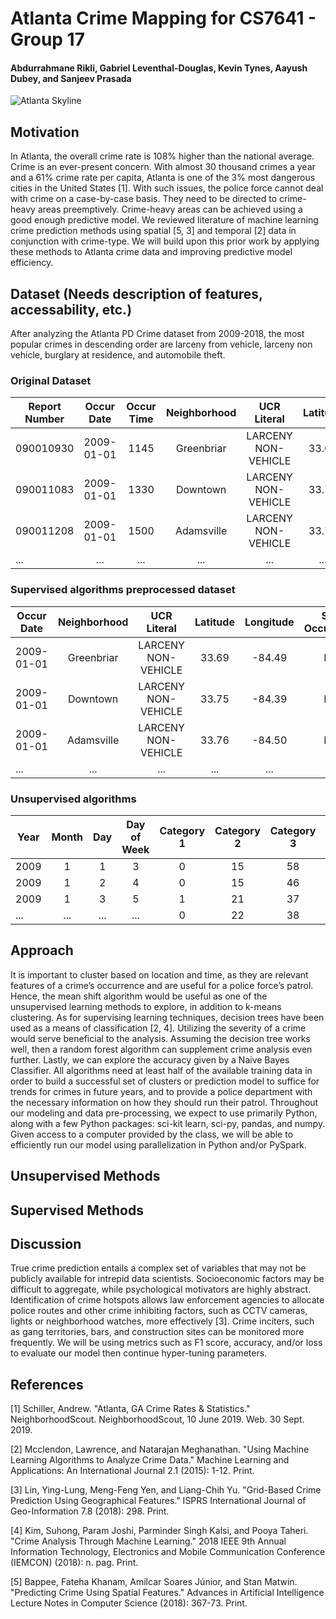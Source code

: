 # Atlanta Crime Mapping for CS7641 - Group 17
#### Abdurrahmane Rikli, Gabriel Leventhal-Douglas, Kevin Tynes, Aayush Dubey, and Sanjeev Prasada

![Atlanta Skyline](http://media.bizj.us/view/img/6139341/atlanta-skyline*750xx3684-2070-0-28.jpg)

## Motivation
In Atlanta, the overall crime rate is 108% higher than the national average. Crime is an ever-present concern. With almost 30 thousand crimes a year and a 61% crime rate per capita, Atlanta is one of the 3% most dangerous cities in the United States [1]. With such issues, the police force cannot deal with crime on a case-by-case basis. They need to be directed to crime-heavy areas preemptively. Crime-heavy areas can be
achieved using a good enough predictive model. We reviewed literature of machine learning crime prediction methods
using spatial [5, 3] and temporal [2] data in conjunction with crime-type. We will build upon this prior work by applying
these methods to Atlanta crime data and improving predictive model efficiency.


## Dataset (Needs description of features, accessability, etc.)
After analyzing the Atlanta PD Crime dataset from 2009-2018, the most popular crimes in descending order are larceny from vehicle, larceny non vehicle, burglary at residence, and automobile theft.

### Original Dataset

 Report Number | Occur Date | Occur Time | Neighborhood |   UCR Literal       | Latitude | Longitude 
 ------------- |:----------:|:----------:|:------------:|:-------------------:|:--------:|:---------:
 090010930     | 2009-01-01 |    1145    | Greenbriar   | LARCENY NON-VEHICLE | 33.69    | -84.49    
 090011083     | 2009-01-01 |    1330    | Downtown     | LARCENY NON-VEHICLE | 33.75    | -84.39    
 090011208     | 2009-01-01 |    1500    | Adamsville   | LARCENY NON-VEHICLE | 33.76    | -84.50    
 ...           |    ...     | ...        | ...          | ...                 | ...      | ...

### Supervised algorithms preprocessed dataset

Occur Date  | Neighborhood|   UCR Literal       | Latitude | Longitude  | Shift Occurrence 
 -----------|:-----------:|:-------------------:|:--------:|:----------:|:----------------:
 2009-01-01 | Greenbriar  | LARCENY NON-VEHICLE | 33.69    | -84.49     |  Day
 2009-01-01 | Downtown    | LARCENY NON-VEHICLE | 33.75    | -84.39     |  Day
 2009-01-01 | Adamsville  | LARCENY NON-VEHICLE | 33.76    | -84.50     |  Day
 ...        | ...         |    ...              | ...      | ...        |  ...  

### Unsupervised algorithms
Year  | Month|  Day  | Day of Week  | Category 1 | Category 2 | Category 3 | Category 4 
 -----|:----:|:-----:|:------------:|:----------:|:----------:|:----------:|----------:
 2009 | 1    |   1   | 3            | 0          |  15        |    58      |  48
 2009 | 1    |   2   | 4            | 0          |  15        |    46      |  73
 2009 | 1    |   3   | 5            | 1          |  21        |    37      |  56
 ...  | ...  | ...   | ...          | 0          |  22        |    38      |  30       

## Approach
It is important to cluster based on location and time, as they are relevant features of a crime’s occurrence and are useful
for a police force’s patrol. Hence, the mean shift algorithm would be useful as one of the unsupervised learning methods
to explore, in addition to k-means clustering. As for supervising learning techniques, decision trees have been used as a
means of classification [2, 4]. Utilizing the severity of a crime would serve beneficial to the analysis. Assuming the
decision tree works well, then a random forest algorithm can supplement crime analysis even further. Lastly, we can
explore the accuracy given by a Naive Bayes Classifier. All algorithms need at least half of the available training data
in order to build a successful set of clusters or prediction model to suffice for trends for crimes in future years, and
to provide a police department with the necessary information on how they should run their patrol. Throughout our
modeling and data pre-processing, we expect to use primarily Python, along with a few Python packages: sci-kit learn,
sci-py, pandas, and numpy. Given access to a computer provided by the class, we will be able to efficiently run our
model using parallelization in Python and/or PySpark.


## Unsupervised Methods



## Supervised Methods



## Discussion 
True crime prediction entails a complex set of variables that may not be publicly available for intrepid data scientists.
Socioeconomic factors may be difficult to aggregate, while psychological motivators are highly abstract. Identification
of crime hotspots allows law enforcement agencies to allocate police routes and other crime inhibiting factors, such as
CCTV cameras, lights or neighborhood watches, more effectively [3]. Crime inciters, such as gang territories, bars, and
construction sites can be monitored more frequently. We will be using metrics such as F1 score, accuracy, and/or loss to
evaluate our model then continue hyper-tuning parameters.


## References 
[1] Schiller, Andrew. "Atlanta, GA Crime Rates & Statistics." NeighborhoodScout. NeighborhoodScout, 10 June 2019. Web. 30
Sept. 2019. </br>

[2] Mcclendon, Lawrence, and Natarajan Meghanathan. "Using Machine Learning Algorithms to Analyze Crime
Data." Machine Learning and Applications: An International Journal 2.1 (2015): 1-12. Print. </br>

[3] Lin, Ying-Lung, Meng-Feng Yen, and Liang-Chih Yu. "Grid-Based Crime Prediction Using Geographical Features."
ISPRS International Journal of Geo-Information 7.8 (2018): 298. Print. </br>

[4] Kim, Suhong, Param Joshi, Parminder Singh Kalsi, and Pooya Taheri. "Crime Analysis Through Machine Learning."
2018 IEEE 9th Annual Information Technology, Electronics and Mobile Communication Conference (IEMCON)
(2018): n. pag. Print. </br>

[5] Bappee, Fateha Khanam, Amílcar Soares Júnior, and Stan Matwin. "Predicting Crime Using Spatial Features."
Advances in Artificial Intelligence Lecture Notes in Computer Science (2018): 367-73. Print.

